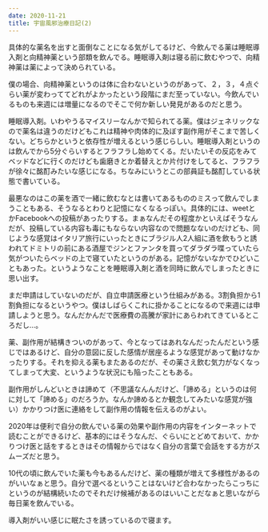 ```yaml
---
date: 2020-11-21
title: 宇宙風邪治療日記(2)
---
```

具体的な薬名を出すと面倒なことになる気がしてるけど、今飲んでる薬は睡眠導入剤と向精神薬という部類を飲んでる。睡眠導入剤は寝る前に飲むやつで、向精神薬は薬によって決められている。

僕の場合、向精神薬というのは体に合わないというのがあって、２，３，４点ぐらい薬が変わっててどれがよかったという段階にまだ至っていない。今飲んでいるものも来週には増量になるのでそこで何か新しい発見があるのだと思う。

睡眠導入剤。いわやうるマイスリーなんかで知られてる薬。僕はジェネリックなので薬名は違うのだけどもこれは精神や肉体的に及ぼす副作用がそこまで苦しくない。どちらかというと依存性が増えるという感じらしい。睡眠導入剤というのは飲んでから5分ぐらいするとフラフラし始めてくる。だいたいその反応をみてベッドなどに行くのだけども歯磨きとか着替えとか片付けをしてると、フラフラが徐々に酩酊みたいな感じになる。ちなみにいうとこの部員証も酩酊している状態で書いている。

最悪なのはこの薬を酒で一緒に飲むなとは書いてあるもののミスって飲んでしまうこともある、そうなるとわりと記憶になくなるっぽい。具体的には、weetとかFacebookへの投稿があったりする。まぁなんだその程度かといえばそうなんだが、投稿している内容も毒にもならない内容なので問題なないのだけども、同じような感覚はイタリア旅行にいったときにブラジル人2人組に酒を飲もうと誘われてドミトリの前にある酒屋でジンとファンタを買ってダラダラ喋っていたら気がついたらベッドの上で寝ていたというのがある。記憶がないなかでひどいこともあった。というようなことを睡眠導入剤と酒を同時に飲んでしまったときに思い出す。

まだ申請はしていないのだが、自立申請医療という仕組みがある。3割負担から1割負担になるというやつ。僕はしばらくこれに掛かることになるので来週には申請しようと思う。なんだかんだで医療費の高騰が家計にあらわれてきているところだし...。

薬、副作用が結構きついのがあって、今となってはあれなんだったんだという感じではあるけど、自分の意図に反した感情が居座るような感覚があって動けなかったりする。それを抑える薬もまたあるのだが、その薬さえ飲む気力がなくなってしまって大変、というような状況にも陥ったこともある。

副作用がしんどいときは諦めて（不思議なんんだけど、「諦める」というのは何に対して「諦める」のだろうか。なんか諦めるとか観念してみたいな感覚が強い）かかりつけ医に連絡をして副作用の情報を伝えるのがよい。

2020年は便利で自分の飲んでいる薬の効果や副作用の内容をインターネットで読むことができるけど、基本的にはそうなんだ、ぐらいにとどめておいて、かかりつけ医と話をするときはその情報からではなく自分の言葉で会話をする方がスムーズだと思う。

10代の頃に飲んでいた薬も今もあるんだけど、薬の種類が増えて多様性があるのがいいなぁと思う。自分で選べるということはないけど合わなかったらこっちにというのが結構続いたのでそれだけ候補があるのはいいことだなぁと思いながら毎日薬を飲んでいる。

導入剤がいい感じに眠たさを誘っているので寝ます。
